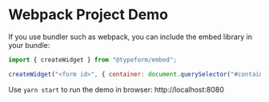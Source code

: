 # Webpack Project Demo

If you use bundler such as webpack, you can include the embed library in your bundle:

```javascript
import { createWidget } from "@typeform/embed";

createWidget("<form id>", { container: document.querySelector("#container") });
```

Use `yarn start` to run the demo in browser: http://localhost:8080
